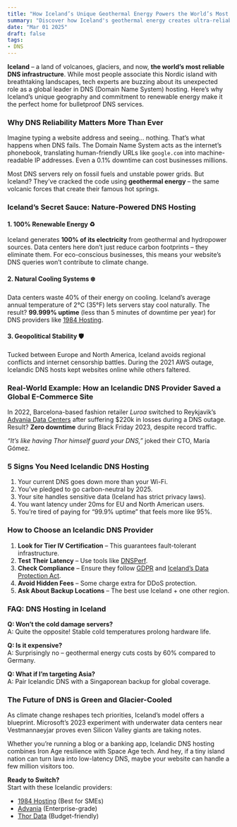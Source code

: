 ```yaml
---
title: "How Iceland’s Unique Geothermal Energy Powers the World’s Most Reliable DNS Infrastructure"
summary: "Discover how Iceland's geothermal energy creates ultra-reliable DNS systems. Learn why eco-friendly DNS hosting in Iceland outperforms global competitors."
date: "Mar 01 2025"
draft: false
tags:
- DNS
---
```


**Iceland** – a land of volcanoes, glaciers, and now, **the world’s most reliable DNS infrastructure**. While most people associate this Nordic island with breathtaking landscapes, tech experts are buzzing about its unexpected role as a global leader in DNS (Domain Name System) hosting. Here’s why Iceland’s unique geography and commitment to renewable energy make it the perfect home for bulletproof DNS services.

### Why DNS Reliability Matters More Than Ever

Imagine typing a website address and seeing… nothing. That’s what happens when DNS fails. The Domain Name System acts as the internet’s phonebook, translating human-friendly URLs like `google.com` into machine-readable IP addresses. Even a 0.1% downtime can cost businesses millions. 

Most DNS servers rely on fossil fuels and unstable power grids. But Iceland? They’ve cracked the code using **geothermal energy** – the same volcanic forces that create their famous hot springs.

### Iceland’s Secret Sauce: Nature-Powered DNS Hosting

#### 1. **100% Renewable Energy** ♻️
Iceland generates **100% of its electricity** from geothermal and hydropower sources. Data centers here don’t just reduce carbon footprints – they eliminate them. For eco-conscious businesses, this means your website’s DNS queries won’t contribute to climate change.

#### 2. **Natural Cooling Systems** ❄️
Data centers waste 40% of their energy on cooling. Iceland’s average annual temperature of 2°C (35°F) lets servers stay cool naturally. The result? **99.999% uptime** (less than 5 minutes of downtime per year) for DNS providers like [1984 Hosting](https://www.1984hosting.com/).

#### 3. **Geopolitical Stability** 🛡️
Tucked between Europe and North America, Iceland avoids regional conflicts and internet censorship battles. During the 2021 AWS outage, Icelandic DNS hosts kept websites online while others faltered.

### Real-World Example: How an Icelandic DNS Provider Saved a Global E-Commerce Site

In 2022, Barcelona-based fashion retailer *Luroa* switched to Reykjavik’s [Advania Data Centers](https://advania.com/) after suffering $220k in losses during a DNS outage. Result? **Zero downtime** during Black Friday 2023, despite record traffic. 

*“It’s like having Thor himself guard your DNS,”* joked their CTO, María Gómez.

### 5 Signs You Need Icelandic DNS Hosting

1. Your current DNS goes down more than your Wi-Fi.
2. You’ve pledged to go carbon-neutral by 2025.
3. Your site handles sensitive data (Iceland has strict privacy laws).
4. You want latency under 20ms for EU and North American users.
5. You’re tired of paying for “99.9% uptime” that feels more like 95%.

### How to Choose an Icelandic DNS Provider

1. **Look for Tier IV Certification** – This guarantees fault-tolerant infrastructure.
2. **Test Their Latency** – Use tools like [DNSPerf](https://www.dnsperf.com/).
3. **Check Compliance** – Ensure they follow [GDPR](https://gdpr-info.eu/) and [Iceland’s Data Protection Act](https://www.government.is/topics/personal-law/).
4. **Avoid Hidden Fees** – Some charge extra for DDoS protection.
5. **Ask About Backup Locations** – The best use Iceland + one other region.

### FAQ: DNS Hosting in Iceland

**Q: Won’t the cold damage servers?**  
A: Quite the opposite! Stable cold temperatures prolong hardware life.

**Q: Is it expensive?**  
A: Surprisingly no – geothermal energy cuts costs by 60% compared to Germany.

**Q: What if I’m targeting Asia?**  
A: Pair Icelandic DNS with a Singaporean backup for global coverage.

### The Future of DNS is Green and Glacier-Cooled

As climate change reshapes tech priorities, Iceland’s model offers a blueprint. Microsoft’s 2023 experiment with underwater data centers near Vestmannaeyjar proves even Silicon Valley giants are taking notes.

Whether you’re running a blog or a banking app, Icelandic DNS hosting combines Iron Age resilience with Space Age tech. And hey, if a tiny island nation can turn lava into low-latency DNS, maybe your website can handle a few million visitors too.

**Ready to Switch?**  
Start with these Icelandic providers:
- [1984 Hosting](https://www.1984hosting.com/) (Best for SMEs)
- [Advania](https://advania.com/) (Enterprise-grade)
- [Thor Data](https://thordata.is/) (Budget-friendly)